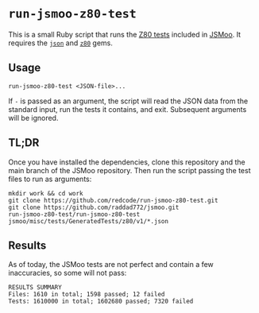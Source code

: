 # `run-jsmoo-z80-test`

This is a small Ruby script that runs the [Z80 tests](https://github.com/raddad772/jsmoo/tree/main/misc/tests/GeneratedTests/z80) included in [JSMoo](https://github.com/raddad772/jsmoo). It requires the [`json`](https://rubygems.org/gems/json) and [`z80`](https://rubygems.org/gems/z80) gems.

## Usage

```shell
run-jsmoo-z80-test <JSON-file>...
```

If `-` is passed as an argument, the script will read the JSON data from the standard input, run the tests it contains, and exit. Subsequent arguments will be ignored.

## TL;DR

Once you have installed the dependencies, clone this repository and the main branch of the JSMoo repository. Then run the script passing the test files to run as arguments:

```shell
mkdir work && cd work
git clone https://github.com/redcode/run-jsmoo-z80-test.git
git clone https://github.com/raddad772/jsmoo.git
run-jsmoo-z80-test/run-jsmoo-z80-test jsmoo/misc/tests/GeneratedTests/z80/v1/*.json
```

## Results

As of today, the JSMoo tests are not perfect and contain a few inaccuracies, so some will not pass:

```
RESULTS SUMMARY
Files: 1610 in total; 1598 passed; 12 failed
Tests: 1610000 in total; 1602680 passed; 7320 failed
```
